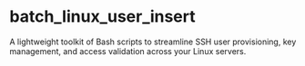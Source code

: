 # batch_linux_user_insert
A lightweight toolkit of Bash scripts to streamline SSH user provisioning, key management, and access validation across your Linux servers.
